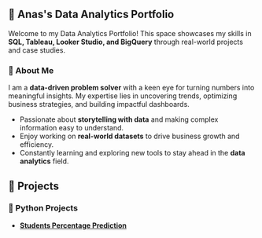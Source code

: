 ## 🚀 Anas's Data Analytics Portfolio
Welcome to my Data Analytics Portfolio! This space showcases my skills in **SQL, Tableau, Looker Studio, and BigQuery** through real-world projects and case studies.

### 📌 About Me  
I am a **data-driven problem solver** with a keen eye for turning numbers into meaningful insights. My expertise lies in uncovering trends, optimizing business strategies, and building impactful dashboards.  

-  Passionate about **storytelling with data** and making complex information easy to understand.  
-  Enjoy working on **real-world datasets** to drive business growth and efficiency.  
-  Constantly learning and exploring new tools to stay ahead in the **data analytics** field.  


## 🔹 Projects  
### **🐍 Python Projects**  
- **[Students Percentage Prediction](https://github.com/anasshekha/Anas-Portfolio/blob/main/supervised%20learning-.ipynb)**



